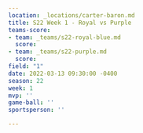 ```yaml
---
location: _locations/carter-baron.md
title: S22 Week 1 - Royal vs Purple
teams-score:
- team: _teams/s22-royal-blue.md
  score: 
- team: _teams/s22-purple.md
  score: 
field: "1"
date: 2022-03-13 09:30:00 -0400
season: 22
week: 1
mvp: ''
game-ball: ''
sportsperson: ''

---
```

